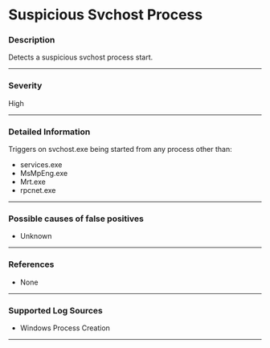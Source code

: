 # Suspicious Svchost Process
### Description

Detects a suspicious svchost process start.

-------------------
### Severity

High

-------------------

### Detailed Information

Triggers on svchost.exe being started from any process other than:

  - services.exe
  - MsMpEng.exe
  - Mrt.exe
  - rpcnet.exe

-------------------

### Possible causes of false positives

- Unknown

-------------------
### References

- None

-------------------
### Supported Log Sources

- Windows Process Creation

-------------------
